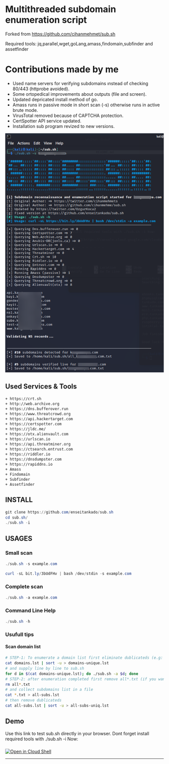 # Multithreaded subdomain enumeration script 
 Forked from  https://github.com/cihanmehmet/sub.sh

 Required tools: jq,parallel,wget,goLang,amass,findomain,subfinder and assetfinder

# Contributions made by me

* Used name servers for verifying subdomains ınstead of checking 80/443 (httprobe avoided).
* Some ortopedical improvements about outputs (file and screen).
* Updated depricated install method of go.
* Amass runs in passive mode in short scan (-s) otherwise runs in active brute mode.
* VirusTotal removed because of CAPTCHA protection.
* CertSpotter API service updated.
* Installation sub program revized to new versions.

![Screenshot of sub.sh](screenshot.png)

## Used Services & Tools
```
+ https://crt.sh
+ http://web.archive.org
+ https://dns.bufferover.run
+ https://www.threatcrowd.org
+ https://api.hackertarget.com
+ https://certspotter.com
+ https://jldc.me/
+ https://otx.alienvault.com
+ https://urlscan.io
+ https://api.threatminer.org
+ https://ctsearch.entrust.com
+ https://riddler.io
+ https://dnsdumpster.com
+ https://rapiddns.io
+ Amass
+ Findomain
+ Subfinder
+ Assetfinder
```
## INSTALL
```powershell
git clone https://github.com/enseitankado/sub.sh
cd sub.sh/
./sub.sh -i
```
## USAGES
### Small scan
```powershell
./sub.sh -s example.com
```
```powershell
curl -sL bit.ly/3bUdFHv | bash /dev/stdin -s example.com
```
### Complete scan
```powershell
./sub.sh -a example.com
```
### Command Line Help
```powershell
./sub.sh -h
```
### Usufull tips

#### Scan domain list

```bash
# STEP-1: To enumerate a domain list first eliminate dublicateds (e.g: domain.lst)
cat domains.lst | sort -u > domains-unique.lst
# and supply line by line to sub.sh
for d in $(cat domains-unique.lst); do ./sub.sh -a $d; done
# STEP-2: after enumeration completed first remove all*.txt (if you want backup first)
rm all*.txt
# and collect subdomains list in a file
cat *.txt > all-subs.lst
# then remove dublicateds
cat all-subs.lst | sort -u > all-subs-uniq.lst

```
## Demo
Use this link to test sub.sh directly in your browser. Dont forget install required tools with ./sub.sh -i Now:
###
[![Open in Cloud Shell](https://gstatic.com/cloudssh/images/open-btn.png)](https://console.cloud.google.com/cloudshell/open?git_repo=https://github.com/enseitankado/sub.sh&tutorial=README.md)

- - - - - - - - - - - - - - - - - - - - - - - - - - - - - - - - - - - - - - - - - - - 

